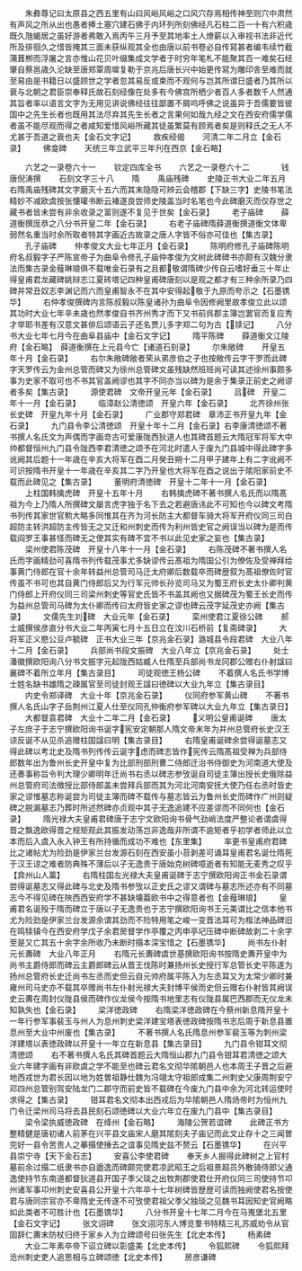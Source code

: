 <!-- { "loadSidebar": true } -->
　　朱彜尊记曰太原县之西五里有山曰风峪风峪之口风穴存焉相传神至则穴中肃然有声风之所从出也愚者捧土塞穴建石佛于内环列所刻佛经凡石柱二百一十有六积歳既久虺蝎居之虽好游者弗敢入焉丙午三月予至其地率土人燎薪以入审视书法非近代所及徘徊久之惜皆掩其三面未获纵观其全也由唐以前书卷必自传冩甚者编韦续竹截蒲葺栁而浮屠之言亦惟山花贝叶缀集成文学者于时穷年笔札不能聚其百一难矣石经肇自蔡邕歳久沦缺至唐郑覃周墀复勒于京兆后唐长兴中始更传冩为雕印舎至难而就至易由是书籍日以盛顾世之学者忽其易反或束而不观何与岂其所谓日盛者乃其所以衰与北朝之君臣崇奉释氏故石刻经像在处多有今佛宫所栖少者百人多者数千人然通其旨者率以语言文字为无用见讲说佛经往往鄙置不屑呜呼佛之说虽异于吾儒要皆彼国中之先生长者也既用其法尽弃其先生长者之言果何如哉九经之文在西安府儒学儒者虽不能尽观而得之者咸知爱惜风峪所藏其徒虽繁莫有顾焉者矣是则释氏之无人不尤甚于吾道之衰也夫【金石文字记】
　　救疾经偈
　　河清二年二月立【金石录】
　　佛龛碑
　　天统三年立武平三年刋在西京【金石略】





　　六艺之一录卷六十一
　　钦定四库全书
　　六艺之一录卷六十二　　　　钱唐倪涛撰
　　石刻文字三十八
　　隋
　　禹庙残碑
　　史陵正书大业二年五月右隋禹庙残碑其文字磨灭十五六而其末隐隐可辨云会稽郡【下缺三字】史陵书笔法精妙不减欧虞按张懐瓘书断云褚遂良尝师史陵盖当时名笔也今此碑磨灭而仅存世之藏书者皆未尝有非余收录之富则遂不复见于世矣【金石录】
　　老子庙碑
　　薛道衡撰厐恭之八分书开皇二年【金石录】
　　右老子庙碑隋薛道衡撰道衡文体卑弱然名重当时余所取者特其字画近古故录之唐人字皆不俗亦可佳也【集古录】
　　孔子庙碑
　　仲孝俊文大业七年正月【金石录】
　　陈明府修孔子庙碑陈明府名叔毅字子严陈宣帝子为曲阜令修孔子庙仲孝俊为文树此碑碑书亦颇有汉魏分隶法而集古录金薤琳琅俱不载唯金石录有之且都敬谓隋碑少传自云嗜好垂三十年止得皇甫君龙藏碑姚辩志江夏砖塔记四种皇甫碑唐刻以是观之都才有三种余所录乃四碑并常丑奴志李渊记而六而皇甫智永不在其中安得起敬于九原而夸示之【石墨镌华】
　　右仲孝俊撰碑内言陈叔毅以陈皇诸孙为曲阜令因修阙里故孝俊立此以颂其功时大业七年辛未歳也然孝俊自书齐州秀才而下又书前呉郡主簿岂罢官而复应秀才举耶书差有汉意文甚俳后颂语云子还名贾儿多字郑二句为古【牍记】
　　八分书大业七年七月今在曲阜县庙中【金石文字记】
　　隋平陈碑
　　薛道衡文江陵府【金石略】　薛道衡撰在上元县今亡【诸道石刻录】
　　尔朱敞碑
　　开皇五年十月【金石录】
　　右尔朱敞碑敞者荣从弟彦伯之子也按敞传云字干罗而此碑字天罗传云为金州总管而碑又为徐州总管碑文虽残缺然班班尚可读其述徐州事颇多事为史家不取可也不书其官盖阙谬也其字不同亦当以碑为是余于集录正前史之阙谬者多矣【集古录】
　　源使君碑　文帝开皇元年【金石录】
　　吕碑　开皇二年十一月【金石录】
　　临漳赵公清徳颂　开皇六年【金石录】
　　北齐徐州张长史碑　开皇九年十月【金石录】
　　广业郡守郑君碑　章沛正书开皇九年【金石录】
　　九门县令李公清徳颂　开皇十年十二月【金石录】右李康清徳颂不著书撰人名氏文为声偶而字画竒古可爱康陇西狄道人也其碑首题云大隋冠军将军大中帅都督恒州九门县令陇西李君清徳之颂予在河北时遣人于废九门县城中得此碑字多讹阙其后题十一年歳在辛亥大将军在酉二月癸丑朔十二月甲子建年上有二字讹阙不可识按隋书开皇十一年歳在辛亥其二字乃开皇也大将军在酉之说出于隂阳家前史不载而此碑见之【集古录】
　　董明府清徳碑　开皇十二年十一月【金石录】
　　上柱国韩擒虎碑　开皇十五年十月
　　右韩擒虎碑不著书撰人名氏而以隋髙祖为今上乃隋人所撰碑文屡言虎字独于名下去之若避唐讳此不可知也今以碑文考隋书列传其家世官勲大略多同惟其在齐为河长防主大都督车骑大将军开府仪同三司白超防主转洪超防主传皆无之又迁和州刺史而传为利州皆史官之阙误当以碑为是而传载阎罗王事甚怪而碑无之使其实有碑不宜不书以此见史家之妄也【集古录】
　　梁州使君陈茂碑　开皇十八年十一月【金石录】
　　右陈茂碑不著书撰人名氏而字画精劲可喜隋书列传载茂事尤多缺谬传云髙祖为隋国公引为僚佐及受禅拜给事黄门侍郎在官十余年转益州总管司马迁太府卿后数载卒而碑歴叙为髙祖僚佐时官传虽不书可也其自黄门侍郎后又为行军元帅长孙览司马又为蜀王府长史太仆卿判黄门侍郎上开府仪同三司梁州刺史等官史氏皆不书盖其阙也又据碑茂为蜀王长史而传为益州总管司马碑为太仆卿而传曰太府皆史家之谬也碑云茂字延茂史亦阙【集古录】
　　文儒先生刘碑　大业元年【金石录】
　　栾州使君江夏徐公碑
　　郝士威撰侯彦直分书大业二年丙寅七月十五日立在汶川石桥前【复斋碑录】
　　大将军正义愍公豆卢毓碑　正书大业三年【京兆金石录】潞城县令段君碑　大业八年十二月【金石录】
　　兵部尚书段文振碑　大业八年立【京兆金石录】
　　处士潘徽撰欧阳询八分书文振字元起陇西姑臧人仕隋至兵部尚书龙冈郡公赠右仆射諡曰襄碑不着所立年月【集古录目】
　　司徒观徳王杨公碑
　　不着撰人名氏书学博士姓名缺书雄隋之疎属官至司徒封观王諡曰徳碑以大业九年立【集古录目】
　　内史令郑译碑　大业十年【京兆金石录】
　　仪同府参军黄山碑
　　不著书撰人名氏山字子岳荆州江夏人仕至仪同孔仲衡府参军碑以大业九年立【集古录日】
　　大都督袁君碑　大业十二年二月【金石录】
　　义明公皇甫诞碑
　　唐太子左庶子于志宁撰欧阳询书诞字宪安定朝那人隋文帝末年为并州总管府长史汉王谅反诞不从见杀追赠柱国諡曰明【集古录目】
　　右隋皇甫诞碑余尝得诞墓志又得此碑以考北史及隋书列传传云诞字虑而碑志皆作宪传云隋髙祖受禅为兵部侍郎数年出为鲁州长史开皇中复为比部刑部刑曹二侍郎迁治书侍御史为河南道大使及还奏事称旨令判大理少卿明年迁尚书右丞以碑志参攷诞自司徒主簿出授长史俄除益州总管府司法徴授比部侍郎盖未尝拜兵部而其为河北河南安抚大使乃任右丞时皆史家之谬惟墓志称诞尝为司徒主簿而碑不载传与墓志皆云为鲁州长史而碑作广州则疑碑之脱漏墓志乃葬时所述然碑亦贞观中其子无逸追建不应差谬而不同何也【金石录】
　　隋光禄大夫皇甫君碑唐于志宁文欧阳询书骨气劲峭法度严整论者谓虞得晋之飘逸欧得晋之规矩观此其振发动荡岂非逸哉非所谓不逾矩者乎初学者师此以立本而后入虞入永入钟王有所持循而成功不难也【东里集】
　　率更书皇甫府君碑比之诸帖尤为险劲是伊家兰台发源石刻在西安虽小苔剥差可诵耳皇甫君名诞仕隋死于汉王谅之难者防典殊不薄后以子无逸贵于唐始克树碑噫逝者有知能无麦秀之叹乎【弇州山人藁】
　　右隋柱国左光禄大夫皇甫诞碑于志宁撰欧阳询正书金石录谓尝得诞墓志又得此碑与北史及隋书参攷以正史氏之谬又谓碑与墓志所述亦有不同墓志今不得见碑在陜西西安府学不甚缺壊葢欧书中之得意者也【金薤琳琅】
　　皇甫君名诞殁于隋而碑立于唐以子无逸贵也于志宁撰欧阳询书王元美谓比之信本他书尤为险劲是伊家兰台发源余谓其劲而不险特用笔之峻一变晋法耳可为楷法神品碑旧在鸣犊镇今在西安府学戊子余君房督学作亭覆之丙申亭圮压碑中断碑故剥二十余字至是又亡其五十余字余所收乃未断时搨本深宝惜之【石墨镌华】
　　尚书左仆射元长夀碑　大业八年正月
　　右隋元长夀碑虞世基撰欧阳询书按隋史夀开皇中为尚书主爵侍郎而碑云主爵郎碑云从晋王伐陈时兼扬州长史授行军总管长史平陈遂为扬州总管府长史迁尚书左丞而史但云自元帅府属平陈入为左丞耳又为太常少卿时兼雍州司马史亦不载其卒赠尚书左仆射光禄大夫封博平侯而史但云赠右仆射皆其阙误史云夀在周封仪陇县侯而碑作仪龙侯今按隋书地里志有仪陇县属巴西郡而无仪龙未知孰失也【金石录】
　　梁洋徳政碑
　　右隋梁洋徳政碑在今蔡州新息隋开皇十一年行参军事裴玉与州人为息州刺史梁洋建宝塔表徳政碑按隋书志后周于新息县置息州至大业中州废也【集古录】
　　不著书撰人名氏隋息州参军裴玉等为刺州梁洋建塔以表徳政碑以开皇十一年立在新息县【集古录目】
　　九门县令钳耳文彻清徳颂
　　右不著书撰人名氏其碑首题云大隋恒山郡九门县令钳耳君清徳之颂大业六年建字画有非欧虞之学不能至也碑云君名文彻华隂朝邑人也本周王子晋之后避地西戎世为君长因以地为姓曽祖静仕魏为冯翊太守祖郎成集二州刺史父康周荆安宁邓四州总管别驾安陆龙门二郡守而前史皆不载碑在今废九门县中余为河北转运使时求得之【集古录】
　　钳耳君名文彻本出西戎后为华隂朝邑人隋炀帝时为恒州九门令迁梁州司马将去县民刻石颂徳碑以大业六年立在废九门县中【集古录目】
　　梁令梁执威徳政碑　在绛州【金石略】
　　海陵公贺若谊碑
　　此碑正书方整精健是唐初诸人前茅在兴平县文庙宋人磨其隂刻夫子庙记而此文止存十之三闻曽完好一县令苦贵人之摹搨使捶去之谊事见隋史兹不赘云【石墨镌华】
　　在兴平县崇宁寺【天下金石志】
　　安喜公李使君碑
　　奉天乡人掘得此碑树之上官村墓前余过搨二纸隶书亦自遒逸而碑颇完使君凉武昭王之后祖景超员外散骑侍郎父通逸使持节东南道都督狄道县开国子季父琰之出牧荆郡使君仕开府仪同三司使持节卭州诸军事卭州刺史安喜县公开皇十六年卒十七年树碑皆歴歴可读而独阙使君名按使君与唐同宗官亦不卑隋史无传遂不可攷使君祖父季父独琰之见魏书耳因知史官阙略如此类者不可胜计也【石墨镌华】
　　八分书开皇十七年二月今在马嵬堡北五里【金石文字记】
　　张文诩碑
　　张文诩河东人博览羣书特精三礼苏威劝令从官固辞仁夀末防杖归终于家乡人为立碑颂号曰张先生【北史本传】
　　杨素碑
　　大业二年素卒帝下诏立碑以彰盛美【北史本传】
　　令狐熙碑
　　令狐熙拜沧州刺史吏人追思相与立碑颂徳【北史本传】
　　房彦谦碑
